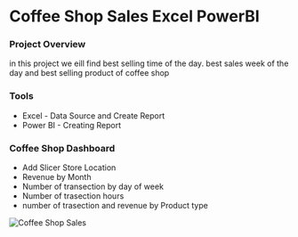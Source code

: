 # Coffee Shop Sales Excel PowerBI


### Project Overview
in this project we eill find best selling time of the day. best sales week of the day and best selling product of coffee shop


### Tools
- Excel - Data Source and Create Report
- Power BI - Creating Report

### Coffee Shop Dashboard


- Add Slicer Store Location
- Revenue by Month
- Number of transection by day of week
- Number of trasection hours
- number of trasection and revenue by Product type

![Coffee Shop Sales](https://github.com/WaseemAbbas1986/Coffee-Shop-Sales-Excel-PowerBI/assets/168902203/4e9d8b06-1047-45bf-9e71-b0e08310d8ea)


